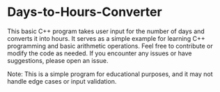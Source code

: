 # Days-to-Hours-Converter
This basic C++ program takes user input for the number of days and converts it into hours. It serves as a simple example for learning C++ programming and basic arithmetic operations.
Feel free to contribute or modify the code as needed. If you encounter any issues or have suggestions, please open an issue.

Note: This is a simple program for educational purposes, and it may not handle edge cases or input validation.
